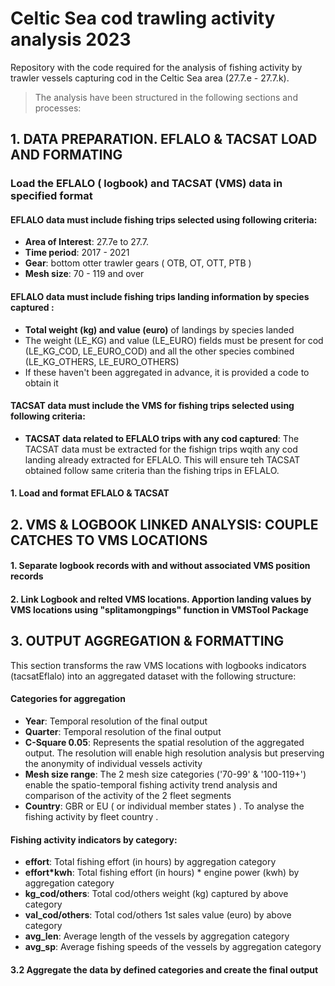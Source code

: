 # Celtic Sea cod trawling activity analysis 2023

Repository with the  code required for the analysis of fishing activity by trawler vessels capturing cod in the Celtic Sea area (27.7.e - 27.7.k).

> The analysis have been structured in the following sections and processes:


 
##  1. DATA PREPARATION. EFLALO & TACSAT LOAD AND FORMATING     

 

### Load the EFLALO ( logbook) and TACSAT (VMS) data in specified format


#### EFLALO data must  include fishing trips selected using following criteria: 

   - **Area of Interest**: 27.7e to 27.7.
   - **Time period**: 2017 - 2021
   - **Gear**: bottom otter trawler gears ( OTB, OT, OTT, PTB )
   - **Mesh size**: 70 - 119 and over

#### EFLALO data  must include fishing trips landing information by species captured : 

   - **Total weight (kg) and value (euro)** of landings by species landed 
   - The weight (LE_KG) and value (LE_EURO) fields must be present for cod (LE_KG_COD, LE_EURO_COD) and all the other species combined (LE_KG_OTHERS, LE_EURO_OTHERS)
   - If these haven't been aggregated in advance, it is provided a code to obtain it 


#### TACSAT data must include the VMS for fishing trips selected using following criteria:
  
   -  **TACSAT data related to EFLALO trips with any cod captured**: The TACSAT data must be extracted for the fishign trips wqith any cod landing already extracted for EFLALO. This will ensure teh TACSAT obtained follow same criteria than the fishing trips in EFLALO. 
   
  
  
####  1. Load and format EFLALO & TACSAT
 
##  2. VMS & LOGBOOK LINKED ANALYSIS: COUPLE CATCHES TO VMS LOCATIONS  
 
    
    
    
  ####  1. Separate logbook records with and without associated VMS position records 
  
  
  ####  2. Link Logbook and relted VMS locations. Apportion landing values by VMS locations using "splitamongpings" function in VMSTool Package 
  
  
    
##  3. OUTPUT AGGREGATION & FORMATTING                       
    
    
This section transforms the raw VMS locations with logbooks indicators (tacsatEflalo) into an aggregated dataset with the following structure: 
    
#### Categories for aggregation  
    
   - **Year**: Temporal resolution of the final output 
   - **Quarter**: Temporal resolution of the final output 
   - **C-Square 0.05**: Represents the spatial resolution of the aggregated output. The resolution will enable high resolution analysis but preserving the anonymity of individual vessels activity 
   - **Mesh size range**: The 2 mesh size categories ('70-99' & '100-119+') enable the spatio-temporal fishing activity trend analysis and comparison of the activity of the 2 fleet segments 
   - **Country**: GBR  or EU ( or individual member states ) . To analyse the fishing activity by fleet country . 
    
#### Fishing activity indicators by category:
    
   - **effort**: Total fishing effort (in hours)  by aggregation category
   - **effort*kwh**: Total fishing effort (in hours) * engine power (kwh)  by aggregation category
   - **kg_cod/others**: Total cod/others weight (kg) captured by above category
   - **val_cod/others**: Total cod/others 1st sales value (euro) by above category
   - **avg_len**:  Average length of the vessels by aggregation category
   - **avg_sp**:  Average fishing speeds of the vessels by aggregation category

        
 #### 3.2 Aggregate the data by defined categories and create the final output
    
